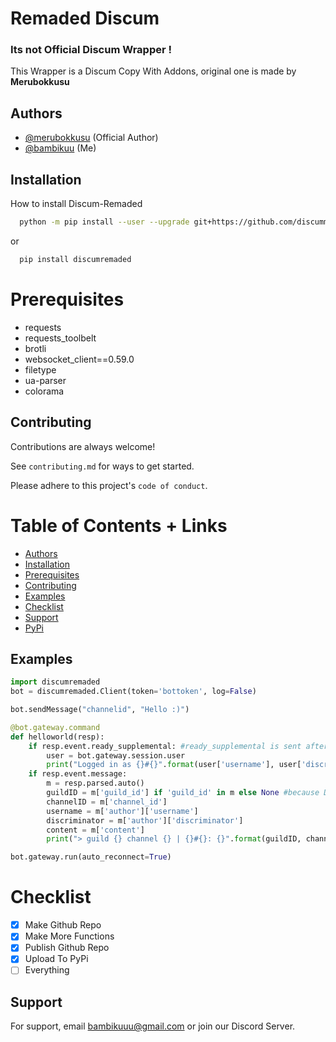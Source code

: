 
# Remaded Discum

### Its not Official Discum Wrapper !
This Wrapper is a Discum Copy With Addons, original one is made by **Merubokkusu**

## Authors

- [@merubokkusu](https://www.github.com/merubokkusu) (Official Author)
- [@bambikuu](https://www.github.com/bambikuu) (Me)




## Installation

How to install Discum-Remaded

```bash
  python -m pip install --user --upgrade git+https://github.com/discummer/discum-remaded.git#egg=discum-remaded
```
or
```bash
  pip install discumremaded
```
    
# Prerequisites
- requests
- requests_toolbelt
- brotli
- websocket_client==0.59.0
- filetype
- ua-parser
- colorama

## Contributing

Contributions are always welcome!

See `contributing.md` for ways to get started.

Please adhere to this project's `code of conduct`.

# Table of Contents + Links
- [Authors](#Authors)
- [Installation](#Installation)
- [Prerequisites](#Prerequisites)
- [Contributing](#Contributing)
- [Examples](#Examples)
- [Checklist](#Checklist)
- [Support](#Support)
- [PyPi](https://pypi.org/project/discum-remaded/)
## Examples

```python
import discumremaded   
bot = discumremaded.Client(token='bottoken', log=False)

bot.sendMessage("channelid", "Hello :)")

@bot.gateway.command
def helloworld(resp):
    if resp.event.ready_supplemental: #ready_supplemental is sent after ready
        user = bot.gateway.session.user
        print("Logged in as {}#{}".format(user['username'], user['discriminator']))
    if resp.event.message:
        m = resp.parsed.auto()
        guildID = m['guild_id'] if 'guild_id' in m else None #because DMs are technically channels too
        channelID = m['channel_id']
        username = m['author']['username']
        discriminator = m['author']['discriminator']
        content = m['content']
        print("> guild {} channel {} | {}#{}: {}".format(guildID, channelID, username, discriminator, content))

bot.gateway.run(auto_reconnect=True)
```


# Checklist
- [x] Make Github Repo
- [x] Make More Functions
- [x] Publish Github Repo
- [x] Upload To PyPi
- [ ] Everything
## Support

For support, email bambikuuu@gmail.com or join our Discord Server.


